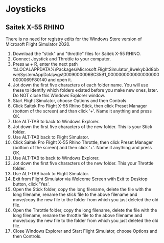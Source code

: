 # Joysticks

## Saitek X-55 RHINO

There is no need for registry edits for the Windows Store version of Microsoft Flight Simulator 2020.

1. Download the "stick" and "throttle" files for Saitek X-55 RHINO.
2. Connect Joystick and Throttle to your computer.
3. Press ⊞ + R, enter the next path %LOCALAPPDATA%\Packages\Microsoft.FlightSimulator_8wekyb3d8bbwe\SystemAppData\wgs\0009000006BC35B1_00000000000000000000000069F80140 and open it.
4. Jot down the first five characters of each folder name. You will use these to identify which folders existed before you make new ones, later. Do NOT close this Windows Explorer window.
5. Start Flight Simulator, choose Options and then Controls
6. Click Saitek Pro Flight X-55 Rhino Stick, then click Preset Manager (bottom of the screen) and than click '+'. Name it anything and press OK.
7. Use ALT-TAB to back to Windows Explorer.
8. Jot down the first five characters of the new folder. This is your Stick folder.
9. Use ALT-TAB back to Flight Simulator.
10. Click Saitek Pro Flight X-55 Rhino Throttle, then click Preset Manager (bottom of the screen) and then click '+'. Name it anything and press OK.
11. Use ALT-TAB to back to Windows Explorer.
12. Jot down the first five characters of the new folder. This your Throttle folder.
13. Use ALT-TAB back to Flight Simulator.
14. Exit from Flight Simulator via Welcome Screen with Exit to Desktop button, click 'Yes'.
15. Open the Stick folder, copy the long filename, delete the file with the long filename, rename the stick file to the above filename and move/copy the new file to the folder from which you just deleted the old file.
16. Open the Throttle folder, copy the long filename, delete the file with the long filename, rename the throttle file to the above filename and move/copy the new file to the folder from which you just deleted the old file.
17. Close Windows Explorer and Start Flight Simulator, choose Options and then Controls.
